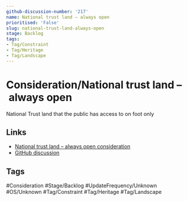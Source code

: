 ```yaml
---
github-discussion-number: '217'
name: National trust land – always open
prioritised: 'False'
slug: national-trust-land-always-open
stage: Backlog
tags:
- Tag/Constraint
- Tag/Heritage
- Tag/Landscape
---
```


# Consideration/National trust land – always open

National Trust land that the public has access to on foot only

## Links

* [National trust land – always open consideration](https://design.planning.data.gov.uk/planning-consideration/national-trust-land-always-open)
* [GitHub discussion](https://github.com/digital-land/data-standards-backlog/discussions/217)

## Tags

#Consideration #Stage/Backlog #UpdateFrequency/Unknown #OS/Unknown #Tag/Constraint #Tag/Heritage #Tag/Landscape